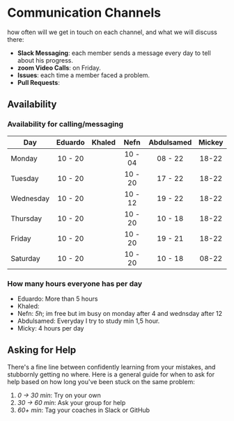 # Communication Channels

how often will we get in touch on each channel, and what we will discuss there:

- **Slack Messaging**: each member sends a message every day to tell about his
  progress.
- **zoom Video Calls**: on Friday.
- **Issues**: each time a member faced a problem.
- **Pull Requests**:

## Availability

### Availability for calling/messaging

| Day       | Eduardo | Khaled |  Nefn   | Abdulsamed | Mickey |
| --------- | :-----: | :----: | :-----: | :--------: | :-----:|
| Monday    | 10 - 20 |        | 10 - 04 |  08 - 22   | 18-22  |
| Tuesday   | 10 - 20 |        | 10 - 20 |  17 - 22   | 18-22  |
| Wednesday | 10 - 20 |        | 10 - 12 |  19 - 22   | 18-22  |
| Thursday  | 10 - 20 |        | 10 - 20 |  10 - 18   | 18-22  |
| Friday    | 10 - 20 |        | 10 - 20 |  19 - 21   | 18-22  |
| Saturday  | 10 - 20 |        | 10 - 20 |  10 - 18   | 08-22  |

### How many hours everyone has per day

- Eduardo: More than 5 hours
- Khaled:
- Nefn: _5h_; im free but im busy on monday after 4 and wednsday after 12
- Abdulsamed: Everyday I try to study min 1,5 hour.
- Micky: 4 hours per day

## Asking for Help

There's a fine line between confidently learning from your mistakes, and
stubbornly getting no where. Here is a general guide for when to ask for help
based on how long you've been stuck on the same problem:

1. _0 -> 30 min_: Try on your own
2. _30 -> 60 min_: Ask your group for help
3. _60+ min_: Tag your coaches in Slack or GitHub
